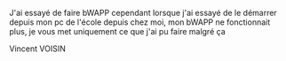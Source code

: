 J'ai essayé de faire bWAPP cependant lorsque j'ai essayé de le démarrer depuis mon pc de l'école depuis chez moi, mon bWAPP ne fonctionnait plus, je vous met uniquement ce que j'ai pu faire malgré ça 

Vincent VOISIN
